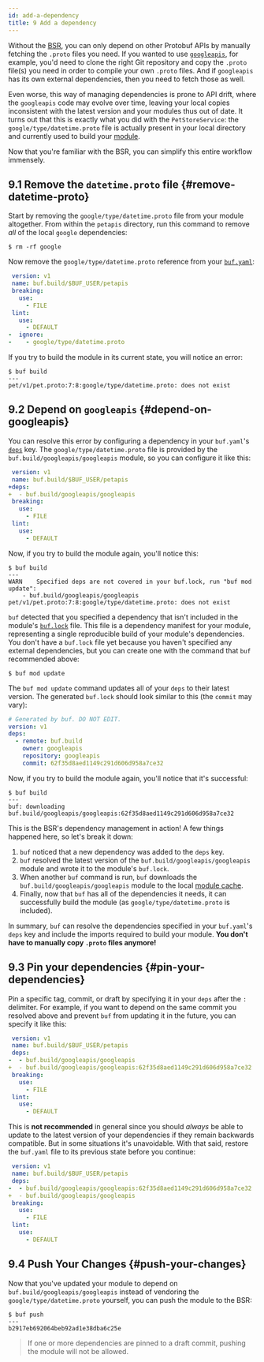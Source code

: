```yaml
---
id: add-a-dependency
title: 9 Add a dependency
---
```


Without the [BSR](../bsr/overview.mdx), you can only depend on other Protobuf
APIs by manually fetching the `.proto` files you need. If you wanted to use
[`googleapis`](https://github.com/googleapis/googleapis), for example, you'd
need to clone the right Git repository and copy the `.proto` file(s) you need in
order to compile your own `.proto` files. And if `googleapis` has its own
external dependencies, then you need to fetch those as well.

Even worse, this way of managing dependencies is prone to API drift, where the
`googleapis` code may evolve over time, leaving your local copies inconsistent
with the latest version and your modules thus out of date. It turns out that
this is exactly what you did with the `PetStoreService`: the
`google/type/datetime.proto` file is actually present in your local directory
and currently used to build your [module](../bsr/overview.mdx#modules).

Now that you're familiar with the BSR, you can simplify this entire workflow
immensely.

## 9.1 Remove the `datetime.proto` file {#remove-datetime-proto}

Start by removing the `google/type/datetime.proto` file from your module
altogether. From within the `petapis` directory, run this command to remove
_all_ of the local `google` dependencies:

```terminal
$ rm -rf google
```

Now remove the `google/type/datetime.proto` reference from your
[`buf.yaml`](../configuration/v1/buf-yaml.md):

```yaml title="buf.yaml" {6-7}
 version: v1
 name: buf.build/$BUF_USER/petapis
 breaking:
   use:
     - FILE
 lint:
   use:
     - DEFAULT
-  ignore:
-    - google/type/datetime.proto
```

If you try to build the module in its current state, you will notice an error:

```terminal
$ buf build
---
pet/v1/pet.proto:7:8:google/type/datetime.proto: does not exist
```

## 9.2 Depend on `googleapis` {#depend-on-googleapis}

You can resolve this error by configuring a dependency in your `buf.yaml`'s
[`deps`](/configuration/v1/buf-yaml#deps) key. The `google/type/datetime.proto`
file is provided by the `buf.build/googleapis/googleapis` module, so you can
configure it like this:

```yaml title="buf.yaml" {3-4}
 version: v1
 name: buf.build/$BUF_USER/petapis
+deps:
+  - buf.build/googleapis/googleapis
 breaking:
   use:
     - FILE
 lint:
   use:
     - DEFAULT
```

Now, if you try to build the module again, you'll notice this:

```terminal
$ buf build
---
WARN	Specified deps are not covered in your buf.lock, run "buf mod update":
	- buf.build/googleapis/googleapis
pet/v1/pet.proto:7:8:google/type/datetime.proto: does not exist
```

`buf` detected that you specified a dependency that isn't included in the
module's [`buf.lock`](../configuration/v1/buf-lock.md) file. This file is a
dependency manifest for your module, representing a single reproducible build of
your module's dependencies. You don't have a `buf.lock` file yet because you
haven't specified any external dependencies, but you can create one with the
command that `buf` recommended above:

```terminal
$ buf mod update
```

The `buf mod update` command updates all of your `deps` to their latest version.
The generated `buf.lock` should look similar to this (the `commit` may vary):

```yaml title="buf.lock"
# Generated by buf. DO NOT EDIT.
version: v1
deps:
  - remote: buf.build
    owner: googleapis
    repository: googleapis
    commit: 62f35d8aed1149c291d606d958a7ce32
```

Now, if you try to build the module again, you'll notice that it's successful:

```terminal
$ buf build
---
buf: downloading buf.build/googleapis/googleapis:62f35d8aed1149c291d606d958a7ce32
```

This is the BSR's dependency management in action! A few things happened here,
so let's break it down:

1. `buf` noticed that a new dependency was added to the `deps` key.
2. `buf` resolved the latest version of the `buf.build/googleapis/googleapis`
   module and wrote it to the module's `buf.lock`.
3. When another `buf` command is run, `buf` downloads the
   `buf.build/googleapis/googleapis` module to the local
   [module cache](../bsr/overview.mdx#module-cache).
4. Finally, now that `buf` has all of the dependencies it needs, it can
   successfully build the module (as `google/type/datetime.proto` is included).

In summary, `buf` can resolve the dependencies specified in your `buf.yaml`'s
`deps` key and include the imports required to build your module. **You don't
have to manually copy `.proto` files anymore!**

## 9.3 Pin your dependencies {#pin-your-dependencies}

Pin a specific tag, commit, or draft by specifying it in your `deps` after the
`:` delimiter. For example, if you want to depend on the same commit you
resolved above and prevent `buf` from updating it in the future, you can specify
it like this:

```yaml title="buf.yaml" {4-5}
 version: v1
 name: buf.build/$BUF_USER/petapis
 deps:
-  - buf.build/googleapis/googleapis
+  - buf.build/googleapis/googleapis:62f35d8aed1149c291d606d958a7ce32
 breaking:
   use:
     - FILE
 lint:
   use:
     - DEFAULT
```

This is **not recommended** in general since you should _always_ be able to
update to the latest version of your dependencies if they remain backwards
compatible. But in some situations it's unavoidable. With that said, restore the
`buf.yaml` file to its previous state before you continue:

```yaml title="buf.yaml" {4-5}
 version: v1
 name: buf.build/$BUF_USER/petapis
 deps:
-  - buf.build/googleapis/googleapis:62f35d8aed1149c291d606d958a7ce32
+  - buf.build/googleapis/googleapis
 breaking:
   use:
     - FILE
 lint:
   use:
     - DEFAULT
```

## 9.4 Push Your Changes {#push-your-changes}

Now that you've updated your module to depend on
`buf.build/googleapis/googleapis` instead of vendoring the
`google/type/datetime.proto` yourself, you can push the module to the BSR:

```terminal
$ buf push
---
b2917eb692064beb92ad1e38dba6c25e
```

> If one or more dependencies are pinned to a draft commit, pushing the module
> will not be allowed.
